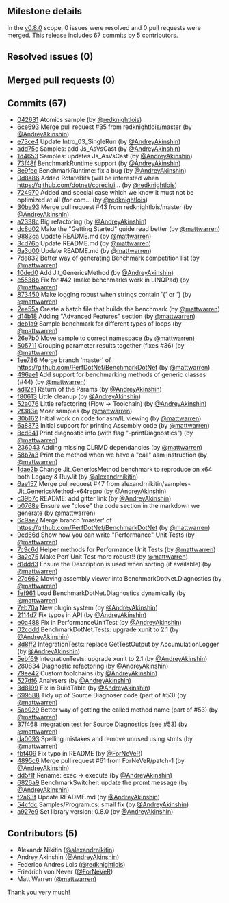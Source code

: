 ## Milestone details

In the [v0.8.0](https://github.com/dotnet/BenchmarkDotNet/issues?q=milestone:v0.8.0) scope, 
0 issues were resolved and 0 pull requests were merged.
This release includes 67 commits by 5 contributors.

## Resolved issues (0)


## Merged pull requests (0)


## Commits (67)

* [042631](https://github.com/dotnet/BenchmarkDotNet/commit/0426315738e7ff732f098970f8a40ddbc61ccbd2) Atomics sample (by [@redknightlois](https://github.com/redknightlois))
* [6ce693](https://github.com/dotnet/BenchmarkDotNet/commit/6ce6939e970b41171c66539fe9caef1dc6cc15f3) Merge pull request #35 from redknightlois/master (by [@AndreyAkinshin](https://github.com/AndreyAkinshin))
* [e73ce4](https://github.com/dotnet/BenchmarkDotNet/commit/e73ce4fe6348436968e426f17819d51417d4f4a1) Update Intro_03_SingleRun (by [@AndreyAkinshin](https://github.com/AndreyAkinshin))
* [add75c](https://github.com/dotnet/BenchmarkDotNet/commit/add75c5e5df8df1de67569c29bed19a38e2734c9) Samples: add Js_AsVsCast (by [@AndreyAkinshin](https://github.com/AndreyAkinshin))
* [1d4653](https://github.com/dotnet/BenchmarkDotNet/commit/1d465364fadcc9eeeefba5d97cc0cb72bc7c88c2) Samples: updates Js_AsVsCast (by [@AndreyAkinshin](https://github.com/AndreyAkinshin))
* [73f48f](https://github.com/dotnet/BenchmarkDotNet/commit/73f48fbf0bbf0b8f45d146d5d27cde3111a0ba22) BenchmarkRuntime support (by [@AndreyAkinshin](https://github.com/AndreyAkinshin))
* [8e9fec](https://github.com/dotnet/BenchmarkDotNet/commit/8e9fecf6d0112c10a736c08a17a532e74e798042) BenchmarkRuntime: fix a bug (by [@AndreyAkinshin](https://github.com/AndreyAkinshin))
* [0d8a86](https://github.com/dotnet/BenchmarkDotNet/commit/0d8a86d2eef9fc4a69cf032abfe5f1e551eebb55) Added RotateBits (will be interested when https://github.com/dotnet/coreclr/i... (by [@redknightlois](https://github.com/redknightlois))
* [724970](https://github.com/dotnet/BenchmarkDotNet/commit/724970753111c96a62bfbc9d58d7954fb2847c54) Added and special case which we know it must not be optimized at all (for com... (by [@redknightlois](https://github.com/redknightlois))
* [30ba93](https://github.com/dotnet/BenchmarkDotNet/commit/30ba936166babc8719ac5a469efe1721f79e4bfa) Merge pull request #43 from redknightlois/master (by [@AndreyAkinshin](https://github.com/AndreyAkinshin))
* [a2338c](https://github.com/dotnet/BenchmarkDotNet/commit/a2338ce6d6b971e0e7599ffc178fb90f2db1dacd) Big refactoring (by [@AndreyAkinshin](https://github.com/AndreyAkinshin))
* [dc8d02](https://github.com/dotnet/BenchmarkDotNet/commit/dc8d0227cf848c50e8106ad3a20af40bd7fe1881) Make the "Getting Started" guide read better (by [@mattwarren](https://github.com/mattwarren))
* [9883ca](https://github.com/dotnet/BenchmarkDotNet/commit/9883ca41fda2127fe0f215f29751b6aa036bef21) Update README.md (by [@mattwarren](https://github.com/mattwarren))
* [3cd76b](https://github.com/dotnet/BenchmarkDotNet/commit/3cd76bd650f4042a7124ae1b808d2e9f972ca9c6) Update README.md (by [@mattwarren](https://github.com/mattwarren))
* [6a3d00](https://github.com/dotnet/BenchmarkDotNet/commit/6a3d0057135247872e83cfae1791099fa40d7de3) Update README.md (by [@mattwarren](https://github.com/mattwarren))
* [7de832](https://github.com/dotnet/BenchmarkDotNet/commit/7de832e5d3a435b9a4798ff3b9b8f72da2648c18) Better way of generating Benchmark competition list (by [@mattwarren](https://github.com/mattwarren))
* [10ded0](https://github.com/dotnet/BenchmarkDotNet/commit/10ded03ed2bebe0786dc9899828d200b4c4be932) Add Jit_GenericsMethod (by [@AndreyAkinshin](https://github.com/AndreyAkinshin))
* [e5538b](https://github.com/dotnet/BenchmarkDotNet/commit/e5538b9da19345714a9a5fce22c0bbdd30e87ba5) Fix for #42 (make benchmarks work in LINQPad) (by [@mattwarren](https://github.com/mattwarren))
* [873450](https://github.com/dotnet/BenchmarkDotNet/commit/8734501e40bf6a690206a6bfd7cdc479240fa0b1) Make logging robust when strings contain '{' or '} (by [@mattwarren](https://github.com/mattwarren))
* [2ee55a](https://github.com/dotnet/BenchmarkDotNet/commit/2ee55a265a7f093f8432e8c12617de9d1c9fc038) Create a batch file that builds the benchmark (by [@mattwarren](https://github.com/mattwarren))
* [d14b18](https://github.com/dotnet/BenchmarkDotNet/commit/d14b18289aae56de21ed65abcbaf552c9909b366) Adding "Advanced Features" section (by [@mattwarren](https://github.com/mattwarren))
* [deb1a9](https://github.com/dotnet/BenchmarkDotNet/commit/deb1a901fbfedc89ba4cc941844f8308421c7338) Sample benchmark for different types of loops (by [@mattwarren](https://github.com/mattwarren))
* [26e7b0](https://github.com/dotnet/BenchmarkDotNet/commit/26e7b0d9132f35a4eb52af75f0c3b3a88a0c00bc) Move sample to correct namespace (by [@mattwarren](https://github.com/mattwarren))
* [505711](https://github.com/dotnet/BenchmarkDotNet/commit/505711e5991c9eed888734e80450dd9e6e488410) Grouping parameter results together (fixes #36) (by [@mattwarren](https://github.com/mattwarren))
* [1ee786](https://github.com/dotnet/BenchmarkDotNet/commit/1ee786319340cc491dbc240e81b9d1369493f08d) Merge branch 'master' of https://github.com/PerfDotNet/BenchmarkDotNet (by [@mattwarren](https://github.com/mattwarren))
* [496ae1](https://github.com/dotnet/BenchmarkDotNet/commit/496ae1cf912b154b9aedaaea5ba6908c9a54d42a) Add support for benchmarking methods of generic classes (#44) (by [@mattwarren](https://github.com/mattwarren))
* [ad12e1](https://github.com/dotnet/BenchmarkDotNet/commit/ad12e14cd4f91bace12be341c3afc4c839fcfd72) Return of the Params (by [@AndreyAkinshin](https://github.com/AndreyAkinshin))
* [f80613](https://github.com/dotnet/BenchmarkDotNet/commit/f80613c432f6b4696f5d9f32cecee42e529aa72f) Little cleanup (by [@AndreyAkinshin](https://github.com/AndreyAkinshin))
* [52a076](https://github.com/dotnet/BenchmarkDotNet/commit/52a0764cf6521e1305fa3c267a996d885ca6d39f) Little refactoring (Flow -> Toolchain) (by [@AndreyAkinshin](https://github.com/AndreyAkinshin))
* [2f383e](https://github.com/dotnet/BenchmarkDotNet/commit/2f383e6a7c91800e65096c50e0186c426c2135e5) Moar samples (by [@mattwarren](https://github.com/mattwarren))
* [30b162](https://github.com/dotnet/BenchmarkDotNet/commit/30b16224cd6cf858966bd1eeb6ad9fa6d4507d64) Initial work on code for asm/IL viewing (by [@mattwarren](https://github.com/mattwarren))
* [6a8873](https://github.com/dotnet/BenchmarkDotNet/commit/6a88734dcbbd63571096fd4a3800b7cd065c6f5e) Initial support for printing Assembly code (by [@mattwarren](https://github.com/mattwarren))
* [8cd841](https://github.com/dotnet/BenchmarkDotNet/commit/8cd8419cbcfa963658cdbbdf4f3f18df4943b677) Print diagnostic info (with flag "-printDiagnostics") (by [@mattwarren](https://github.com/mattwarren))
* [236043](https://github.com/dotnet/BenchmarkDotNet/commit/2360431c29486f4278718b9f042bb13c684a0d6e) Adding missing CLRMD dependancies (by [@mattwarren](https://github.com/mattwarren))
* [58b7a3](https://github.com/dotnet/BenchmarkDotNet/commit/58b7a3d3d900906f365663b5c33f62b6524da08a) Print the method when we have a "call" asm instruction (by [@mattwarren](https://github.com/mattwarren))
* [1dae2b](https://github.com/dotnet/BenchmarkDotNet/commit/1dae2b3f588d05a4cf13d05bff1f74c4693db32d) Change Jit_GenericsMethod benchmark to reproduce on x64 both Legacy & RuyJit (by [@alexandrnikitin](https://github.com/alexandrnikitin))
* [6ae157](https://github.com/dotnet/BenchmarkDotNet/commit/6ae157d7314d6a56b1ed030cf4b10740ca594ca4) Merge pull request #47 from alexandrnikitin/samples-Jit_GenericsMethod-x64repro (by [@AndreyAkinshin](https://github.com/AndreyAkinshin))
* [c39b7c](https://github.com/dotnet/BenchmarkDotNet/commit/c39b7cd8495e001dcdcce73e192a5121cb37e652) README: add gitter link (by [@AndreyAkinshin](https://github.com/AndreyAkinshin))
* [b0768e](https://github.com/dotnet/BenchmarkDotNet/commit/b0768efcf089209f57617534d3e0e1b02a38e71a) Ensure we "close" the code section in the markdown we generate (by [@mattwarren](https://github.com/mattwarren))
* [6c9ae7](https://github.com/dotnet/BenchmarkDotNet/commit/6c9ae75f1e862d72cca21d3a165ea370aca26d7c) Merge branch 'master' of https://github.com/PerfDotNet/BenchmarkDotNet (by [@mattwarren](https://github.com/mattwarren))
* [9ed66d](https://github.com/dotnet/BenchmarkDotNet/commit/9ed66dec6e2fc687b8bd9ac60259aa632da80670) Show how you can write "Performance" Unit Tests (by [@mattwarren](https://github.com/mattwarren))
* [7c9c6d](https://github.com/dotnet/BenchmarkDotNet/commit/7c9c6d75b7a77b0b5ab2ca4e3c74e8d0cd105e05) Helper methods for Performance Unit Tests (by [@mattwarren](https://github.com/mattwarren))
* [3a2c75](https://github.com/dotnet/BenchmarkDotNet/commit/3a2c75d17cd7f000cfba82e2628c09b36f055828) Make Perf Unit Test more robust!! (by [@mattwarren](https://github.com/mattwarren))
* [d1ddd3](https://github.com/dotnet/BenchmarkDotNet/commit/d1ddd3f76554c5d6e768c15f40be158945d3b1b3) Ensure the Description is used when sorting (if available) (by [@mattwarren](https://github.com/mattwarren))
* [27d662](https://github.com/dotnet/BenchmarkDotNet/commit/27d662174e5fef9f7c0418a883ea534ddbe952ea) Moving assembly viewer into BenchmarkDotNet.Diagnostics (by [@mattwarren](https://github.com/mattwarren))
* [1ef961](https://github.com/dotnet/BenchmarkDotNet/commit/1ef961edd6be44964fbc24d544e6ef72d749c5cf) Load BenchmarkDotNet.Diagnostics dynamically (by [@mattwarren](https://github.com/mattwarren))
* [7eb70a](https://github.com/dotnet/BenchmarkDotNet/commit/7eb70a1c6f041c72f7c02e29214d28596d52759a) New plugin system (by [@AndreyAkinshin](https://github.com/AndreyAkinshin))
* [2114d7](https://github.com/dotnet/BenchmarkDotNet/commit/2114d70d34baefd04f9fb8fe060d45109f04b2d3) Fix typos in API (by [@AndreyAkinshin](https://github.com/AndreyAkinshin))
* [e0a488](https://github.com/dotnet/BenchmarkDotNet/commit/e0a488afa0462736f6c6e1184c9936c822d9a94f) Fix in PerformanceUnitTest (by [@AndreyAkinshin](https://github.com/AndreyAkinshin))
* [02cddd](https://github.com/dotnet/BenchmarkDotNet/commit/02cddd7952e63ef0e40b8446a5703c780106ad03) BenchmarkDotNet.Tests: upgrade xunit to 2.1 (by [@AndreyAkinshin](https://github.com/AndreyAkinshin))
* [3d8ff2](https://github.com/dotnet/BenchmarkDotNet/commit/3d8ff2318c337b8bd874c940f426488b0a804f98) IntegrationTests: replace GetTestOutput by AccumulationLogger (by [@AndreyAkinshin](https://github.com/AndreyAkinshin))
* [5ebf69](https://github.com/dotnet/BenchmarkDotNet/commit/5ebf69ccd4dc901a8348d80d11ec587a1ecb473a) IntegrationTests: upgrade xunit to 2.1 (by [@AndreyAkinshin](https://github.com/AndreyAkinshin))
* [280834](https://github.com/dotnet/BenchmarkDotNet/commit/28083486f9423229545969617cab4b05909ba346) Diagnostic refactoring (by [@AndreyAkinshin](https://github.com/AndreyAkinshin))
* [79ee42](https://github.com/dotnet/BenchmarkDotNet/commit/79ee42d0d9de650f1b1b375bbf23fc9418763aef) Custom toolchains (by [@AndreyAkinshin](https://github.com/AndreyAkinshin))
* [527df6](https://github.com/dotnet/BenchmarkDotNet/commit/527df65a259b1dd88034ddf261d6f6f12cea89bb) Analysers (by [@AndreyAkinshin](https://github.com/AndreyAkinshin))
* [3d8199](https://github.com/dotnet/BenchmarkDotNet/commit/3d819928eb64ee0e37dc0ca0774f188bdd19d519) Fix in BuildTable (by [@AndreyAkinshin](https://github.com/AndreyAkinshin))
* [699588](https://github.com/dotnet/BenchmarkDotNet/commit/699588267e7552acb84662b8be76cf1ed0a084f9) Tidy up of Source Diagnoser code (part of #53) (by [@mattwarren](https://github.com/mattwarren))
* [5ab029](https://github.com/dotnet/BenchmarkDotNet/commit/5ab0296c8e59ce610ae5a10f8698fcaabc8f37c6) Better way of getting the called method name (part of #53) (by [@mattwarren](https://github.com/mattwarren))
* [37f468](https://github.com/dotnet/BenchmarkDotNet/commit/37f468db46c997d67f9ef3efe399bfe9a8e31b49) Integration test for Source Diagnostics (see #53) (by [@mattwarren](https://github.com/mattwarren))
* [da0093](https://github.com/dotnet/BenchmarkDotNet/commit/da0093cdea74a6cd3631668d3b95b9ecc95b118f) Spelling mistakes and remove unused using stmts (by [@mattwarren](https://github.com/mattwarren))
* [fbf409](https://github.com/dotnet/BenchmarkDotNet/commit/fbf409d74d287f5e860c589432bf7aa9512a96ca) Fix typo in README (by [@ForNeVeR](https://github.com/ForNeVeR))
* [4895c6](https://github.com/dotnet/BenchmarkDotNet/commit/4895c64e29cf93cf7c8e7518cd3610cfc88086f0) Merge pull request #61 from ForNeVeR/patch-1 (by [@AndreyAkinshin](https://github.com/AndreyAkinshin))
* [dd5f1f](https://github.com/dotnet/BenchmarkDotNet/commit/dd5f1f4b5d0511c3ec35b1429970546985a77c3d) Rename: exec -> execute (by [@AndreyAkinshin](https://github.com/AndreyAkinshin))
* [6826a9](https://github.com/dotnet/BenchmarkDotNet/commit/6826a97789f30bb446c09b63738f581799f5c5d3) BenchmarkSwitcher: update the promt message (by [@AndreyAkinshin](https://github.com/AndreyAkinshin))
* [f2a63f](https://github.com/dotnet/BenchmarkDotNet/commit/f2a63fda77381525924145a458b5264e622116a6) Update README.md (by [@AndreyAkinshin](https://github.com/AndreyAkinshin))
* [54cfdc](https://github.com/dotnet/BenchmarkDotNet/commit/54cfdc543a642aab2afe40abf3c4855e9ed15d1f) Samples/Program.cs: small fix (by [@AndreyAkinshin](https://github.com/AndreyAkinshin))
* [a927e9](https://github.com/dotnet/BenchmarkDotNet/commit/a927e93a24d0bcb7cbf22d159526ba2218708ecd) Set library version: 0.8.0 (by [@AndreyAkinshin](https://github.com/AndreyAkinshin))

## Contributors (5)

* Alexandr Nikitin ([@alexandrnikitin](https://github.com/alexandrnikitin))
* Andrey Akinshin ([@AndreyAkinshin](https://github.com/AndreyAkinshin))
* Federico Andres Lois ([@redknightlois](https://github.com/redknightlois))
* Friedrich von Never ([@ForNeVeR](https://github.com/ForNeVeR))
* Matt Warren ([@mattwarren](https://github.com/mattwarren))

Thank you very much!

